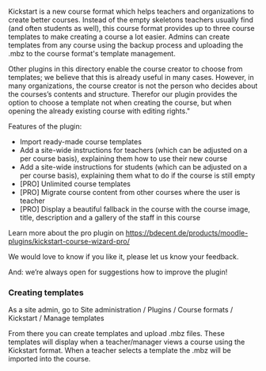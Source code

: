 Kickstart is a new course format which helps teachers and organizations to create better courses. Instead of the empty skeletons teachers usually find (and often students as well), this course format provides up to three course templates to make creating a course a lot easier. Admins can create templates from any course using the backup process and uploading the .mbz to the course format's template management.

Other plugins in this directory enable the course creator to choose from templates; we believe that this is already useful in many cases. However, in many organizations, the course creator is not the person who decides about the courses’s contents and structure. Therefor our plugin provides the option to choose a template not when creating the course, but when opening the already existing course with editing rights."


Features of the plugin:
* Import ready-made course templates
* Add a site-wide instructions for teachers (which can be adjusted on a per course basis), explaining them how to use their new course
* Add a site-wide instructions for students (which can be adjusted on a per course basis), explaining them what to do if the course is still empty
* [PRO] Unlimited course templates
* [PRO] Migrate course content from other courses where the user is teacher
* [PRO] Display a beautiful fallback in the course with the course image, title, description and a gallery of the staff in this course


Learn more about the pro plugin on https://bdecent.de/products/moodle-plugins/kickstart-course-wizard-pro/

We would love to know if you like it, please let us know your feedback.

And: we’re always open for suggestions how to improve the plugin!

### Creating templates

As a site admin, go to Site administration / Plugins / Course formats / Kickstart / Manage templates

From there you can create templates and upload .mbz files. These templates will display when a teacher/manager views a
course using the Kickstart format. When a teacher selects a template the .mbz will be imported into the course.